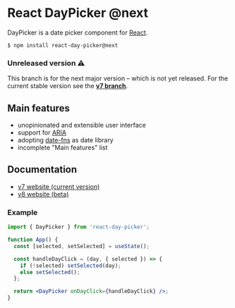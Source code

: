 # React DayPicker @next

DayPicker is a date picker component for [React](https://reactjs.org).

```
$ npm install react-day-picker@next
```

### Unreleased version ⚠️

This branch is for the next major version – which is not yet released. For the
current stable version see the [**v7
branch**](https://github.com/gpbl/react-day-picker/tree/v7).

## Main features

- unopinionated and extensible user interface
- support for
  [ARIA](https://developer.mozilla.org/en-US/docs/Web/Accessibility/ARIA)
- adopting [date-fns](http://date-fns.org) as date library
- incomplete "Main features" list

## Documentation

- [v7 website (current version)](http://react-day-picker.js.org)
- [v8 website (beta)](http://react-day-picker-next.netlify.app)

### Example

```jsx showOutput
import { DayPicker } from 'react-day-picker';

function App() {
  const [selected, setSelected] = useState();

  const handleDayClick = (day, { selected }) => {
    if (!selected) setSelected(day);
    else setSelected();
  };

  return <DayPicker onDayClick={handleDayClick} />;
}
```
